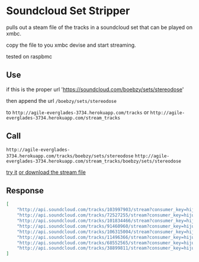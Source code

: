 Soundcloud Set Stripper
=========

pulls out a steam file of the tracks in a soundcloud set that can be played on xmbc.

copy the file to you xmbc devise and start streaming.

tested on raspbmc

Use
-------
if this is the proper url
'https://soundcloud.com/boebzy/sets/stereodose'

then append the url
`/boebzy/sets/stereodose`

to `http://agile-everglades-3734.herokuapp.com/tracks`
or `http://agile-everglades-3734.herokuapp.com/stream_tracks`

Call
-----
`http://agile-everglades-3734.herokuapp.com/tracks/boebzy/sets/stereodose`
`http://agile-everglades-3734.herokuapp.com/stream_tracks/boebzy/sets/stereodose`

[try it][try_it_out]
[or download the stream file][download]

Response
------
```json
[
	"http://api.soundcloud.com/tracks/103997903/stream?consumer_key=hijuflqxoOtr6W4NA",
	"http://api.soundcloud.com/tracks/72527255/stream?consumer_key=hijuflqxoOtr6W4NA",
	"http://api.soundcloud.com/tracks/101834466/stream?consumer_key=hijuflqxoOtr6W4NA",
	"http://api.soundcloud.com/tracks/91460960/stream?consumer_key=hijuflqxoOtr6W4NA",
	"http://api.soundcloud.com/tracks/106315004/stream?consumer_key=hijuflqxoOtr6W4NA",
	"http://api.soundcloud.com/tracks/11496366/stream?consumer_key=hijuflqxoOtr6W4NA",
	"http://api.soundcloud.com/tracks/68552565/stream?consumer_key=hijuflqxoOtr6W4NA",
	"http://api.soundcloud.com/tracks/38899811/stream?consumer_key=hijuflqxoOqzLdtr6W4NAw"
]
```

[try_it_out]:http://agile-everglades-3734.herokuapp.com/tracks/boebzy/sets/stereodose
[download]:http://agile-everglades-3734.herokuapp.com/stream_tracks/boebzy/sets/stereodose